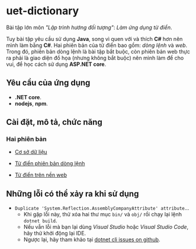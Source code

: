 # uet-dictionary
Bài tập lớn môn *"Lập trình hướng đối tượng"*: *Làm ứng dụng từ điển*.

Tuy bài tập yêu cầu sử dụng **Java**, song vì quen với và thích **C#** hơn nên mình làm bằng **C#**. Hai phiên bản của từ điển bao gồm: *dòng lệnh* và *web*. Trong đó, phiên bản dòng lệnh là bài tập bắt buộc, còn phiên bản web thực ra phải là giao diện đồ họa (nhưng không bắt buộc) nên mình làm để cho vui, để học cách sử dụng **ASP.NET core**.

## Yêu cầu của ứng dụng
* **.NET core**.
* **nodejs**, **npm**.

## Cài đặt, mô tả, chức năng

### Hai phiên bản

* [Cơ sở dữ liệu](./docs/database.md)

* [Từ điển phiên bản dòng lệnh](./docs/cli/index.md)

* [Từ điển trên nền web](./docs/web/index.md)

## Những lỗi có thể xảy ra khi sử dụng
* `Duplicate 'System.Reflection.AssemblyCompanyAttribute' attribute`...
  * Khi gặp lỗi này, thử xóa hai thư mục `bin/` và `obj/` rồi chạy lại lệnh `dotnet build`.
  * Nếu vẫn lỗi mà bạn lại dùng *Visual Studio* hoặc *Visual Studio Code*, hãy thử khởi động lại IDE.
  * Ngược lại, hãy tham khảo tại [dotnet cli issues on github](https://github.com/dotnet/cli/issues/4710).
